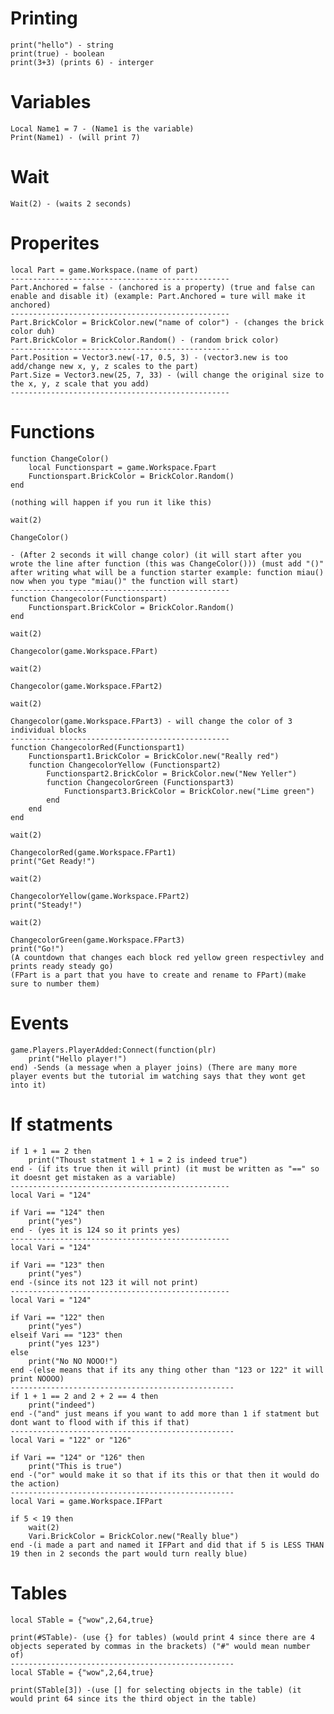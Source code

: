 # Printing

```
print("hello") - string
print(true) - boolean
print(3+3) (prints 6) - interger
```

# Variables

```
Local Name1 = 7 - (Name1 is the variable)
Print(Name1) - (will print 7)
```

# Wait

```Wait(2) - (waits 2 seconds)```

# Properites

```
local Part = game.Workspace.(name of part)
-------------------------------------------------
Part.Anchored = false - (anchored is a property) (true and false can enable and disable it) (example: Part.Anchored = ture will make it anchored)
-------------------------------------------------
Part.BrickColor = BrickColor.new("name of color") - (changes the brick color duh)
Part.BrickColor = BrickColor.Random() - (random brick color)
-------------------------------------------------
Part.Position = Vector3.new(-17, 0.5, 3) - (vector3.new is too add/change new x, y, z scales to the part)
Part.Size = Vector3.new(25, 7, 33) - (will change the original size to the x, y, z scale that you add)
-------------------------------------------------
```

# Functions

```
function ChangeColor()
	local Functionspart = game.Workspace.Fpart
	Functionspart.BrickColor = BrickColor.Random()
end

(nothing will happen if you run it like this)

wait(2)

ChangeColor()

- (After 2 seconds it will change color) (it will start after you wrote the line after function (this was ChangeColor())) (must add "()" after writing what will be a function starter example: function miau() now when you type "miau()" the function will start)
-------------------------------------------------
function Changecolor(Functionspart)
	Functionspart.BrickColor = BrickColor.Random()
end

wait(2)

Changecolor(game.Workspace.FPart)

wait(2)

Changecolor(game.Workspace.FPart2)

wait(2)

Changecolor(game.Workspace.FPart3) - will change the color of 3 individual blocks
-------------------------------------------------
function ChangecolorRed(Functionspart1)
	Functionspart1.BrickColor = BrickColor.new("Really red")
	function ChangecolorYellow (Functionspart2)
		Functionspart2.BrickColor = BrickColor.new("New Yeller")
		function ChangecolorGreen (Functionspart3)
			Functionspart3.BrickColor = BrickColor.new("Lime green")
		end
	end
end

wait(2)

ChangecolorRed(game.Workspace.FPart1)
print("Get Ready!")

wait(2)

ChangecolorYellow(game.Workspace.FPart2)
print("Steady!")

wait(2)

ChangecolorGreen(game.Workspace.FPart3)
print("Go!") 
(A countdown that changes each block red yellow green respectivley and prints ready steady go)
(FPart is a part that you have to create and rename to FPart)(make sure to number them)
```
# Events

```
game.Players.PlayerAdded:Connect(function(plr)
	print("Hello player!")
end) -Sends (a message when a player joins) (There are many more player events but the tutorial im watching says that they wont get into it)
```
# If statments

```
if 1 + 1 == 2 then
	print("Thoust statment 1 + 1 = 2 is indeed true")
end - (if its true then it will print) (it must be written as "==" so it doesnt get mistaken as a variable)
-------------------------------------------------
local Vari = "124"

if Vari == "124" then
	print("yes")
end - (yes it is 124 so it prints yes)
-------------------------------------------------
local Vari = "124"

if Vari == "123" then
	print("yes")
end -(since its not 123 it will not print)
-------------------------------------------------
local Vari = "124"

if Vari == "122" then
	print("yes")
elseif Vari == "123" then
	print("yes 123")
else
	print("No NO NOOO!")
end -(else means that if its any thing other than "123 or 122" it will print NOOOO)
--------------------------------------------------
if 1 + 1 == 2 and 2 + 2 == 4 then
	print("indeed")
end -("and" just means if you want to add more than 1 if statment but dont want to flood with if this if that)
--------------------------------------------------
local Vari = "122" or "126"

if Vari == "124" or "126" then
	print("This is true")
end -("or" would make it so that if its this or that then it would do the action)
--------------------------------------------------
local Vari = game.Workspace.IFPart

if 5 < 19 then
	wait(2)
	Vari.BrickColor = BrickColor.new("Really blue")
end -(i made a part and named it IFPart and did that if 5 is LESS THAN 19 then in 2 seconds the part would turn really blue)
```
# Tables

```
local STable = {"wow",2,64,true}

print(#STable)- (use {} for tables) (would print 4 since there are 4 objects seperated by commas in the brackets) ("#" would mean number of)
--------------------------------------------------
local STable = {"wow",2,64,true}

print(STable[3]) -(use [] for selecting objects in the table) (it would print 64 since its the third object in the table)
